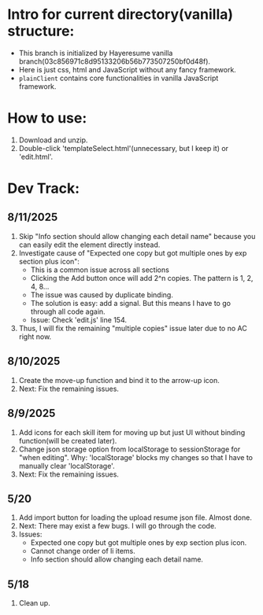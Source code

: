 # Intro for current directory(vanilla) structure:
- This branch is initialized by Hayeresume vanilla branch(03c856971c8d95133206b56b773507250bf0d48f). 
- Here is just css, html and JavaScript without any fancy framework.
- `plainClient` contains core functionalities in vanilla JavaScript framework.

# How to use:
1) Download and unzip.
2) Double-click 'templateSelect.html'(unnecessary, but I keep it) or 'edit.html'.

# Dev Track:
## 8/11/2025
1) Skip "Info section should allow changing each detail name" because you can easily edit the element directly instead. 
2) Investigate cause of "Expected one copy but got multiple ones by exp section plus icon":
   - This is a common issue across all sections
   - Clicking the Add button once will add 2^n copies. The pattern is 1, 2, 4, 8...
   - The issue was caused by duplicate binding. 
   - The solution is easy: add a signal. But this means I have to go through all code again. 
   - Issue: Check 'edit.js' line 154.
3) Thus, I will fix the remaining "multiple copies" issue later due to no AC right now.

## 8/10/2025
1) Create the move-up function and bind it to the arrow-up icon.
2) Next: Fix the remaining issues.

## 8/9/2025
1) Add icons for each skill item for moving up but just UI without binding function(will be created later).
2) Change json storage option from localStorage to sessionStorage for "when editing". Why: 'localStorage' blocks my changes so that I have to manually clear 'localStorage'.
3) Next: Fix the remaining issues.

## 5/20
1) Add import button for loading the upload resume json file. Almost done.
2) Next: There may exist a few bugs. I will go through the code.
3) Issues:
   - Expected one copy but got multiple ones by exp section plus icon.
   - Cannot change order of li items.
   - Info section should allow changing each detail name.

## 5/18
1) Clean up.
